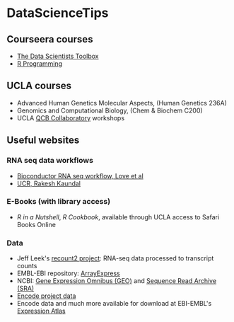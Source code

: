 # DataScienceTips

## Courseera courses
* [The Data Scientists Toolbox](https://www.coursera.org/learn/data-scientists-tools?specialization=jhu-data-science)
* [R Programming](https://www.coursera.org/learn/r-programming?specialization=jhu-data-science)

## UCLA courses
* Advanced Human Genetics Molecular Aspects, (Human Genetics 236A)
* Genomics and Computational Biology, (Chem & Biochem C200)
* UCLA [QCB Collaboratory](https://qcb.ucla.edu/collaboratory-2/schedule-of-workshops/) workshops

## Useful websites

### RNA seq data workflows
* [Bioconductor RNA seq workflow, Love et al](https://bioconductor.org/packages/release/workflows/vignettes/rnaseqGene/inst/doc/rnaseqGene.html)
* [UCR, Rakesh Kaundal](http://biocluster.ucr.edu/~rkaundal/workshops/R_mar2016/RNAseq.html#alignment-summary)

### E-Books (with library access)
* *R in a Nutshell*, *R Cookbook*, available through UCLA access to Safari Books Online

### Data
* Jeff Leek's [recount2 project](https://jhubiostatistics.shinyapps.io/recount/): RNA-seq data processed to transcript counts
* EMBL-EBI repository: [ArrayExpress](https://www.ebi.ac.uk/arrayexpress/)
* NCBI: [Gene Expression Omnibus (GEO)](https://www.ncbi.nlm.nih.gov/geo/) and [Sequence Read Archive (SRA)](https://www.ncbi.nlm.nih.gov/sra/)
* [Encode project data](https://www.encodeproject.org/)
* Encode data and much more available for download at EBI-EMBL's [Expression Atlas](https://www.ebi.ac.uk/gxa/home)

